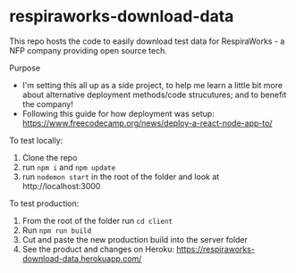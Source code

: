 # respiraworks-download-data
This repo hosts the code to easily download test data for RespiraWorks - a NFP company providing open source tech.

Purpose
- I'm setting this all up as a side project, to help me learn a little bit more about alternative deployment methods/code strucutures; and to benefit the company!
- Following this guide for how deployment was setup: https://www.freecodecamp.org/news/deploy-a-react-node-app-to/

To test locally:
1. Clone the repo
2. run ```npm i``` and ```npm update```
3. run ```nodemon start``` in the root of the folder and look at  http://localhost:3000

To test production:
1. From the root of the folder run ```cd client```
2. Run ```npm run build```
3. Cut and paste the new production build into the server folder
4. See the product and changes on Heroku: https://respiraworks-download-data.herokuapp.com/

